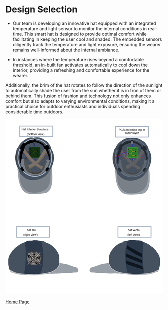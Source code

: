 # Design Selection
- Our team is developing an innovative hat equipped with an integrated temperature and light sensor to monitor the internal conditions in real-time. This smart hat is designed to provide optimal comfort while facilitating in keeping the user cool and shaded. The embedded sensors diligently track the temperature and light exposure, ensuring the wearer remains well-informed about the internal ambiance.

- In instances where the temperature rises beyond a comfortable threshold, an in-built fan activates automatically to cool down the interior, providing a refreshing and comfortable experience for the wearer.

Additionally, the brim of the hat rotates to follow the direction of the sunlight to automatically shade the user from the sun whether it is in fron of them or behind them.
This fusion of fashion and technology not only enhances comfort but also adapts to varying environmental conditions, making it a practical choice for outdoor enthusiasts and individuals spending considerable time outdoors.

![Concept 1 Image](Images/HAT_vector_drawings.png)

[Home Page](index.md)
